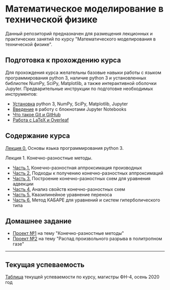 # Математическое моделирование в технической физике

Данный репозиторий предназначен для размещения лекционных и практических занятий по курсу "Математического моделирования в технической физике".

## Подготовка к прохождению курса
Для прохождения курса желательны базовые навыки работы с языком программирования python 3, наличие python 3 и установленных библиотек NumPy, SciPy, Matplotlib, а также интерактивной оболочки Jupyter. Предварительные инструкции по подготовке необходимых инструментов:
 * [Установка](https://github.com/yakovenko-ivan/Mat_Model_for_Tech_Phys/blob/master/files/prepare/Install.md) python 3, NumPy, SciPy, Matplotlib, Jupyter 
 * [Введение](https://github.com/yakovenko-ivan/Mat_Model_for_Tech_Phys/blob/master/files/prepare/Jupyter_intro.md) в работу с блокнотами Jupyter Notebooks
 * [Что такое Git и GitHub](https://github.com/yakovenko-ivan/Mat_Model_for_Tech_Phys/blob/master/files/prepare/Git_intro.md)
 * [Работа с LaTeX и Overleaf](https://github.com/yakovenko-ivan/Mat_Model_for_Tech_Phys/blob/master/files/prepare/Overleaf.md)
 
 ## Содержание курса
 [Лекция 0.](https://nbviewer.jupyter.org/github/yakovenko-ivan/Mat_Model_for_Tech_Phys/blob/95db8cc9ef2e9dfe411e74d31054dd8a68476c26/files/Lesson_0/Lesson_0.ipynb?flush_cache=true) Основы языка программирования python 3. 
 
 Лекция 1. Конечно-разностные методы.  
  * [Часть 1.](https://nbviewer.jupyter.org/github/yakovenko-ivan/Mat_Model_for_Tech_Phys/blob/6543ab5b4c9b90097037a2886ba1d0ef5a85cea4/files/Lesson_1/Lesson_1_1.ipynb?flush_cache=true) Конечно-разностная аппроксимация производных
  * [Часть 2.](https://nbviewer.jupyter.org/github/yakovenko-ivan/Mat_Model_for_Tech_Phys/blob/6543ab5b4c9b90097037a2886ba1d0ef5a85cea4/files/Lesson_1/Lesson_1_2.ipynb?flush_cache=true) Подходы к  получению конечно-разностных аппроксимаций
  * [Часть 3.](https://nbviewer.jupyter.org/github/yakovenko-ivan/Mat_Model_for_Tech_Phys/blob/6543ab5b4c9b90097037a2886ba1d0ef5a85cea4/files/Lesson_1/Lesson_1_3.ipynb?flush_cache=true) Построение конечно-разностных схем для уравнения адвекции 
  * [Часть 4.](https://nbviewer.jupyter.org/github/yakovenko-ivan/Mat_Model_for_Tech_Phys/blob/6543ab5b4c9b90097037a2886ba1d0ef5a85cea4/files/Lesson_1/Lesson_1_4.ipynb?flush_cache=true) Анализ свойств конечно-разностных схем 
  * [Часть 5.](https://nbviewer.jupyter.org/github/yakovenko-ivan/Mat_Model_for_Tech_Phys/blob/6543ab5b4c9b90097037a2886ba1d0ef5a85cea4/files/Lesson_1/Lesson_1_5.ipynb?flush_cache=true) Квазилинейное уравнение переноса
  * [Часть 6.](https://nbviewer.jupyter.org/github/yakovenko-ivan/Mat_Model_for_Tech_Phys/blob/e6c9fe233869327808bfad62beee8ac65dbe8d83/files/Lesson_1/Lesson_1_6.ipynb?flush_cache=true) Метод КАБАРЕ для уравнений и систем гиперболического типа  
 
## Домашнее задание 
* [Проект №1](https://github.com/yakovenko-ivan/Mat_Model_for_Tech_Phys/blob/master/files/assignment/Assignment%231.pdf) на тему "Конечно-разностные методы"
* [Проект №2](https://github.com/yakovenko-ivan/Mat_Model_for_Tech_Phys/blob/master/files/assignment/Assignment%232.pdf) на тему "Распад произвольного разрыва в политропном газе"
 
  
 ___

## Текущая успеваемость
[Таблица](https://docs.google.com/spreadsheets/d/1sbOdOSY0GLxhPOukJKN8atYNO1Pai4uiMVidP6y6LmU/edit?usp=sharing) текущей успеваемости по курсу, магистры ФН-4, осень 2020 год
